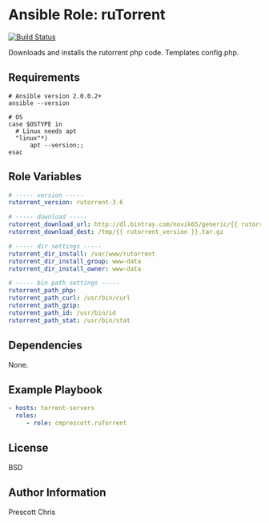 Ansible Role: ruTorrent
=========
[![Build Status](https://travis-ci.org/cmprescott/ansible-role-rutorrent.svg?branch=master)](https://travis-ci.org/cmprescott/ansible-role-rutorrent)

Downloads and installs the rutorrent php code. Templates config.php.

Requirements
------------

```shell
# Ansible version 2.0.0.2+
ansible --version

# OS
case $OSTYPE in
  # Linux needs apt
  "linux"*)
      apt --version;;
esac
```

Role Variables
--------------

```yaml
# ----- version -----
rutorrent_version: rutorrent-3.6

# ----- download -----
rutorrent_download_url: http://dl.bintray.com/novik65/generic/{{ rutorrent_version }}.tar.gz
rutorrent_download_dest: /tmp/{{ rutorrent_version }}.tar.gz

# ----- dir settings -----
rutorrent_dir_install: /var/www/rutorrent
rutorrent_dir_install_group: www-data
rutorrent_dir_install_owner: www-data

# ----- bin path settings -----
rutorrent_path_php: 
rutorrent_path_curl: /usr/bin/curl
rutorrent_path_gzip:
rutorrent_path_id: /usr/bin/id
rutorrent_path_stat: /usr/bin/stat
```

Dependencies
------------

None.

Example Playbook
----------------

```yaml
- hosts: torrent-servers
  roles:
     - role: cmprescott.ruTorrent
```

License
-------

BSD

Author Information
------------------

Prescott Chris
